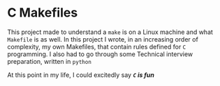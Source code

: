 # C Makefiles
This project made to understand a `make` is on a Linux machine and what `Makefile` is as well.
In this project I wrote, in an increasing order of complexity, my own Makefiles, that contain rules defined for `C` programming.
I also had to go through some Technical interview preparation, written in `python`

At this point in my life, I could excitedly say ***`C` is fun***